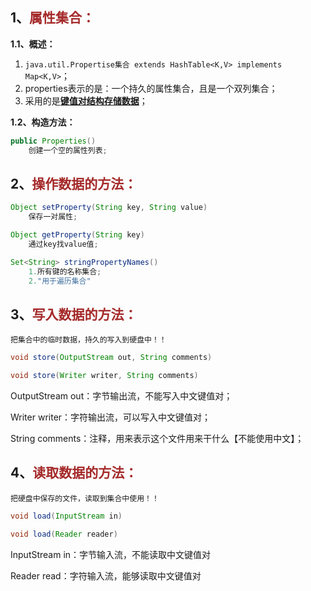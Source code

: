 ## 1、<span style="color:brown">属性集合：</span>

**1.1、概述：**

1. `java.util.Propertise集合 extends HashTable<K,V> implements Map<K,V>`；
2. properties表示的是：一个持久的属性集合，且是一个双列集合；
3. 采用的是<u>**键值对结构存储数据**</u>；

**1.2、构造方法：**

```java
public Properties()
    创建一个空的属性列表;
```



## 2、<span style="color:brown">操作数据的方法：</span>

```java
Object setProperty(String key, String value)
    保存一对属性;
```

```java
Object getProperty(String key)
    通过key找value值;
```

```java
Set<String> stringPropertyNames()
    1.所有键的名称集合;
	2."用于遍历集合"
```



## 3、<span style="color:brown">写入数据的方法：</span>

`把集合中的临时数据，持久的写入到硬盘中！！`

<!--这里可以是OutputStream/Writer抽象类对象, 或者子类FileOutputStream/FileWriter-->

```java
void store(OutputStream out, String comments)
```

```java
void store(Writer writer, String comments)
```

OutputStream out：字节输出流，不能写入中文键值对；

Writer writer：字符输出流，可以写入中文键值对；

String comments：注释，用来表示这个文件用来干什么【不能使用中文】；



## 4、<span style="color:brown">读取数据的方法：</span>

`把硬盘中保存的文件，读取到集合中使用！！`

<!--这里可以是InputStream/Reader抽象类对象, 或者子类FileInputStream/FileReader-->

```java
void load(InputStream in)
```

```java
void load(Reader reader)
```

InputStream in：字节输入流，不能读取中文键值对

Reader read：字符输入流，能够读取中文键值对
